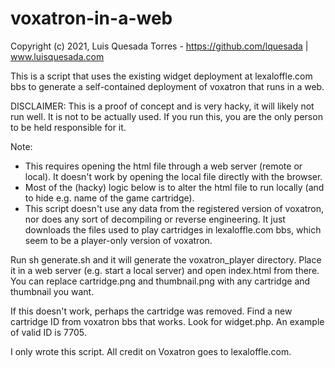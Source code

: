 # voxatron-in-a-web

Copyright (c) 2021, Luis Quesada Torres - https://github.com/lquesada | www.luisquesada.com

This is a script that uses the existing widget deployment at lexaloffle.com bbs to generate a self-contained deployment of voxatron that runs in a web.

DISCLAIMER: This is a proof of concept and is very hacky, it will likely not run well. It is not to be actually used. If you run this, you are the only person to be held responsible for it.

Note:
- This requires opening the html file through a web server (remote or local). It doesn't work by opening the local file directly with the browser.
- Most of the (hacky) logic below is to alter the html file to run locally (and to hide e.g. name of the game cartridge).
- This script doesn't use any data from the registered version of voxatron, nor does any sort of decompiling or reverse engineering. It just downloads the files used to play cartridges in lexaloffle.com bbs, which seem to be a player-only version of voxatron.

Run sh generate.sh and it will generate the voxatron_player directory. Place it in a web server (e.g. start a local server) and open index.html from there.
You can replace cartridge.png and thumbnail.png with any cartridge and thumbnail you want.

If this doesn't work, perhaps the cartridge was removed. Find a new cartridge ID from voxatron bbs that works. Look for widget.php. An example of valid ID is 7705.

I only wrote this script. All credit on Voxatron goes to lexaloffle.com.

